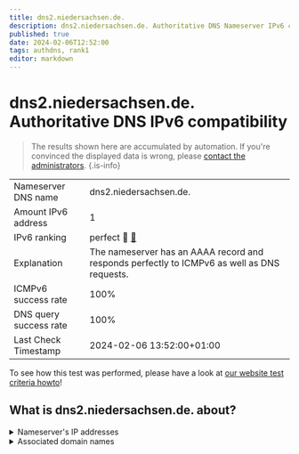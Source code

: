 ```yaml
---
title: dns2.niedersachsen.de.
description: dns2.niedersachsen.de. Authoritative DNS Nameserver IPv6 compatibility
published: true
date: 2024-02-06T12:52:00
tags: authdns, rank1
editor: markdown
---
```


# dns2.niedersachsen.de. Authoritative DNS IPv6 compatibility

> The results shown here are accumulated by automation. If you're convinced the displayed data is wrong, please [contact the administrators](/howto/chat). 
{.is-info}




|   |   |
| - | - |
| Nameserver DNS name | dns2.niedersachsen.de.
| Amount IPv6 address | 1
| IPv6 ranking | perfect :1st_place_medal: [🔗](/howto/ranking) |
| Explanation | The nameserver has an AAAA record and responds perfectly to ICMPv6 as well as DNS requests. |
| ICMPv6 success rate | 100%|
| DNS query success rate | 100% |
| Last Check Timestamp | 2024-02-06 13:52:00+01:00 |

To see how this test was performed, please have a look at [our website test criteria howto](/howto/testcriteria/authdns)!


## What is dns2.niedersachsen.de. about?




<details>
<summary>Nameserver's IP addresses</summary>

2001:638:607:25c8::6

</details>



<details>
<summary>Associated domain names</summary>

www.niedersachsen.de

</details>
